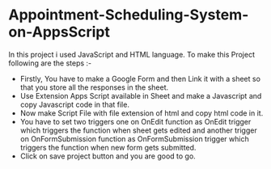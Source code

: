 # Appointment-Scheduling-System-on-AppsScript
In this project i used JavaScript and HTML language. 
To make this Project following are the steps :-
* Firstly, You have to make a Google Form and then Link it with a sheet so that you store all the responses in the sheet. 
* Use Extension Apps Script available in Sheet and make a Javascript and copy Javascript code in that file. 
* Now make Script File with file extension of html and copy html code in it. 
* You have to set two triggers one on OnEdit function as OnEdit trigger which triggers the function when sheet gets edited and another trigger on OnFormSubmission function as OnFormSubmission trigger which triggers the function when new form gets submitted. 
* Click on save project button and you are good to go.
